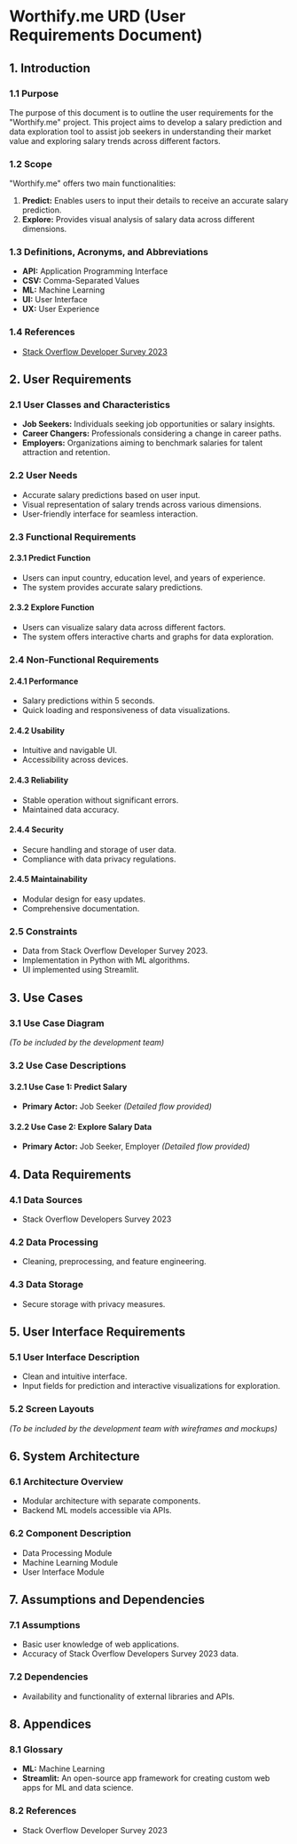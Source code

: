 # Worthify.me URD (User Requirements Document)

## 1. Introduction

### 1.1 Purpose
The purpose of this document is to outline the user requirements for the "Worthify.me" project. This project aims to develop a salary prediction and data exploration tool to assist job seekers in understanding their market value and exploring salary trends across different factors.

### 1.2 Scope
"Worthify.me" offers two main functionalities:

1. **Predict:** Enables users to input their details to receive an accurate salary prediction.
2. **Explore:** Provides visual analysis of salary data across different dimensions.

### 1.3 Definitions, Acronyms, and Abbreviations
- **API:** Application Programming Interface
- **CSV:** Comma-Separated Values
- **ML:** Machine Learning
- **UI:** User Interface
- **UX:** User Experience

### 1.4 References
- [Stack Overflow Developer Survey 2023](survey_link)

## 2. User Requirements

### 2.1 User Classes and Characteristics
- **Job Seekers:** Individuals seeking job opportunities or salary insights.
- **Career Changers:** Professionals considering a change in career paths.
- **Employers:** Organizations aiming to benchmark salaries for talent attraction and retention.

### 2.2 User Needs
- Accurate salary predictions based on user input.
- Visual representation of salary trends across various dimensions.
- User-friendly interface for seamless interaction.

### 2.3 Functional Requirements

#### 2.3.1 Predict Function
- Users can input country, education level, and years of experience.
- The system provides accurate salary predictions.

#### 2.3.2 Explore Function
- Users can visualize salary data across different factors.
- The system offers interactive charts and graphs for data exploration.

### 2.4 Non-Functional Requirements

#### 2.4.1 Performance
- Salary predictions within 5 seconds.
- Quick loading and responsiveness of data visualizations.

#### 2.4.2 Usability
- Intuitive and navigable UI.
- Accessibility across devices.

#### 2.4.3 Reliability
- Stable operation without significant errors.
- Maintained data accuracy.

#### 2.4.4 Security
- Secure handling and storage of user data.
- Compliance with data privacy regulations.

#### 2.4.5 Maintainability
- Modular design for easy updates.
- Comprehensive documentation.

### 2.5 Constraints
- Data from Stack Overflow Developer Survey 2023.
- Implementation in Python with ML algorithms.
- UI implemented using Streamlit.

## 3. Use Cases

### 3.1 Use Case Diagram
*(To be included by the development team)*

### 3.2 Use Case Descriptions

#### 3.2.1 Use Case 1: Predict Salary
- **Primary Actor:** Job Seeker
*(Detailed flow provided)*

#### 3.2.2 Use Case 2: Explore Salary Data
- **Primary Actor:** Job Seeker, Employer
*(Detailed flow provided)*

## 4. Data Requirements

### 4.1 Data Sources
- Stack Overflow Developers Survey 2023

### 4.2 Data Processing
- Cleaning, preprocessing, and feature engineering.

### 4.3 Data Storage
- Secure storage with privacy measures.

## 5. User Interface Requirements

### 5.1 User Interface Description
- Clean and intuitive interface.
- Input fields for prediction and interactive visualizations for exploration.

### 5.2 Screen Layouts
*(To be included by the development team with wireframes and mockups)*

## 6. System Architecture

### 6.1 Architecture Overview
- Modular architecture with separate components.
- Backend ML models accessible via APIs.

### 6.2 Component Description
- Data Processing Module
- Machine Learning Module
- User Interface Module

## 7. Assumptions and Dependencies

### 7.1 Assumptions
- Basic user knowledge of web applications.
- Accuracy of Stack Overflow Developers Survey 2023 data.

### 7.2 Dependencies
- Availability and functionality of external libraries and APIs.

## 8. Appendices

### 8.1 Glossary
- **ML:** Machine Learning
- **Streamlit:** An open-source app framework for creating custom web apps for ML and data science.

### 8.2 References
- Stack Overflow Developer Survey 2023



